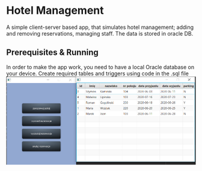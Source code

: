 # Hotel Management

A simple client-server based app, that simulates hotel management;
adding and removing reservations, managing staff.
The data is stored in oracle DB.

## Prerequisites & Running

In order to make the app work, you need to have a local Oracle database on your device.
Create required tables and triggers using code in the .sql file
![alt](imgs/wyswietl.png)




